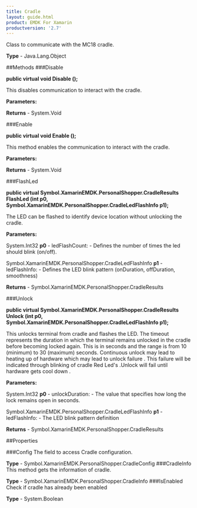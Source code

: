 ```yaml
---
title: Cradle
layout: guide.html
product: EMDK For Xamarin 
productversion: '2.7' 
---
```

Class to communicate with the MC18 cradle.

**Type** - Java.Lang.Object

##Methods
###Disable

**public virtual void Disable ();**

This disables communication to interact with the cradle.

**Parameters:**

**Returns** - System.Void

###Enable

**public virtual void Enable ();**

This method enables the communication to interact with the cradle.

**Parameters:**

**Returns** - System.Void

###FlashLed

**public virtual Symbol.XamarinEMDK.PersonalShopper.CradleResults FlashLed (int p0, Symbol.XamarinEMDK.PersonalShopper.CradleLedFlashInfo p1);**

The LED can be flashed to identify device location without unlocking the cradle.

**Parameters:**

System.Int32 **p0**  - ledFlashCount: - Defines the number of times the led should blink (on/off).

Symbol.XamarinEMDK.PersonalShopper.CradleLedFlashInfo **p1**  - ledFlashInfo: - Defines the LED blink pattern (onDuration, offDuration, smoothness)

**Returns** - Symbol.XamarinEMDK.PersonalShopper.CradleResults

###Unlock

**public virtual Symbol.XamarinEMDK.PersonalShopper.CradleResults Unlock (int p0, Symbol.XamarinEMDK.PersonalShopper.CradleLedFlashInfo p1);**

This unlocks terminal from cradle and flashes the LED. The timeout represents the duration in which the terminal remains unlocked in the cradle before becoming locked again. This is in seconds and the range is from 10 (minimum) to 30 (maximum) seconds. Continuous unlock may lead to heating up of hardware which may lead to unlock failure . This failure will be indicated through blinking of cradle Red Led's .Unlock will fail until hardware gets cool down .


**Parameters:**

System.Int32 **p0**  - unlockDuration: - The value that specifies how long the lock remains open in seconds.

Symbol.XamarinEMDK.PersonalShopper.CradleLedFlashInfo **p1**  - ledFlashInfo: - The LED blink pattern definition

**Returns** - Symbol.XamarinEMDK.PersonalShopper.CradleResults

##Properties

###Config
The field to access Cradle configuration.

**Type** - Symbol.XamarinEMDK.PersonalShopper.CradleConfig
###CradleInfo
This method gets the information of cradle.

**Type** - Symbol.XamarinEMDK.PersonalShopper.CradleInfo
###IsEnabled
Check if cradle has already been enabled

**Type** - System.Boolean
